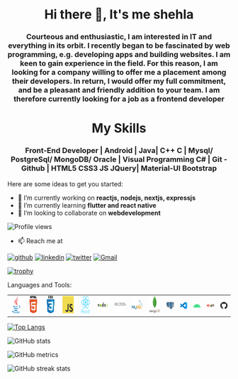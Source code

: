 
<h1 align="center">Hi there 👋, It's me shehla</h1>

<h3 align="center">Courteous and enthusiastic, I am interested in IT
and everything in its orbit. I recently began to be
fascinated by web programming, e.g. developing
apps and building websites. I am keen to
gain experience in the field. For this reason, I
am looking for a company willing to offer me a
placement among their developers. In return, I
would offer my full commitment, and be a pleasant
and friendly addition to your team.
I am therefore currently looking for a job as a frontend developer
</h3>


<h1 align="center"> My Skills </h1>
<h3 align="center">Front-End Developer | Android | Java| C++ C | Mysql/ PostgreSql/ MongoDB/ Oracle |  Visual Programming C# | Git - Github | HTML5 CSS3 JS JQuery| Material-UI Bootstrap
</h3>

<!--
**shehla63/shehla63** is a ✨ _special_ ✨ repository because its `README.md` (this file) appears on your GitHub profile.
-->
Here are some ideas to get you started:

- 🔭 I’m currently working on **reactjs, nodejs, nextjs, expressjs**
- 🌱 I’m currently learning **flutter and react native**
- 👯 I’m looking to collaborate on **webdevelopment**

![Profile views](https://gpvc.arturio.dev/shehla63)  
- 📫 Reach me at

[ 
    <img src="https://img.icons8.com/nolan/64/github.png" alt='github' height='40'>](https://github.com/shehla63)
    [<img src="https://img.icons8.com/nolan/64/linkedin.png" alt='linkedin' height='40'>](https://www.linkedin.com/in/shehla-mushtaq-015343228/) [<img src="https://img.icons8.com/nolan/64/twitter.png" alt='twitter' height='40'>](https://twitter.com/)
[<img src="https://img.icons8.com/color-glass/48/000000/gmail.png" alt='Gmail' height='40'>](https://shehlamushtaq63@gmail.com/)


[![trophy](https://github-profile-trophy.vercel.app/?username=shehla63)](https://github.com/ryo-ma/github-profile-trophy)


Languages and Tools:
<table>
<tbody>
    <tr>
        <td>
            <a href="https://www.java.com" target="_blank"> 
                <img src="https://raw.githubusercontent.com/devicons/devicon/master/icons/java/java-original.svg" alt="java" width="40" height="40"/> 
            </a>
        </td>
        <td>
            <img src="https://raw.githubusercontent.com/devicons/devicon/master/icons/html5/html5-original-wordmark.svg" alt="html5" width="40" height="40"/>
        </td>
        <td>
            <a href="https://www.w3schools.com/css/" target="_blank"> <img src="https://raw.githubusercontent.com/devicons/devicon/master/icons/css3/css3-original-wordmark.svg" alt="css3" width="40" height="40"/> 
            </a>
        </td>
        <td>
            <a href="https://developer.mozilla.org/en-US/docs/Web/JavaScript" target="_blank"> <img src="https://raw.githubusercontent.com/devicons/devicon/master/icons/javascript/javascript-original.svg" alt="javascript" width="40" height="40"/> </a>
        </td>
        <td>
            <a href="https://reactjs.org/" target="_blank"> <img src="https://raw.githubusercontent.com/devicons/devicon/master/icons/react/react-original-wordmark.svg" alt="react" width="40" height="40"/> </a>
        </td>
        <td>
            <a href="https://nodejs.org" target="_blank"> <img src="https://raw.githubusercontent.com/devicons/devicon/master/icons/nodejs/nodejs-original-wordmark.svg" alt="nodejs" width="40" height="40"/> </a>
        </td>
        <td>
            <a href="https://expressjs.com" target="_blank"> <img src="https://raw.githubusercontent.com/devicons/devicon/master/icons/express/express-original-wordmark.svg" alt="express" width="40" background="red" height="40"/> </a>
        </td>
        <td>
            <a href="https://www.mysql.com/" target="_blank"> <img src="https://raw.githubusercontent.com/devicons/devicon/master/icons/mysql/mysql-original-wordmark.svg" alt="mysql" width="40" height="40"/> </a> 
        </td>
        <td>
            <a href="https://www.mongodb.com/" target="_blank"> <img src="https://raw.githubusercontent.com/devicons/devicon/master/icons/mongodb/mongodb-original-wordmark.svg" alt="mongodb" width="40" height="40"/> </a>
        </td>
        <td>
            <img align="left" alt="PostgreSQL" width="26px" src="https://raw.githubusercontent.com/github/explore/80688e429a7d4ef2fca1e82350fe8e3517d3494d/topics/postgresql/postgresql.png" />
        </td>
        <td>
            <img align="left" alt="Visual Studio Code" width="26px" src="https://raw.githubusercontent.com/github/explore/80688e429a7d4ef2fca1e82350fe8e3517d3494d/topics/visual-studio-code/visual-studio-code.png" />
        </td>
        <td>
            <img align="left" alt="Android" width="26px" src="https://raw.githubusercontent.com/github/explore/80688e429a7d4ef2fca1e82350fe8e3517d3494d/topics/android/android.png" />        
        </td>
        <td>
            <img align="left" alt="Git" width="26px" src="https://raw.githubusercontent.com/github/explore/80688e429a7d4ef2fca1e82350fe8e3517d3494d/topics/git/git.png" />
        </td>
        <td> 
            <img align="left" alt="GitHub" width="26px" src="https://raw.githubusercontent.com/github/explore/78df643247d429f6cc873026c0622819ad797942/topics/github/github.png" />
        </td>    
    </tr>
</tbody>
</table>

 

 







[![Top Langs](https://github-readme-stats.vercel.app/api/top-langs/?username=shehla63)](https://github.com/anuraghazra/github-readme-stats)

![GitHub stats](https://github-readme-stats.vercel.app/api?username=shehla63&show_icons=true&theme=dark)  

![GitHub metrics](https://metrics.lecoq.io/shehla63)  

![GitHub streak stats](https://github-readme-streak-stats.herokuapp.com/?user=shehla63)


